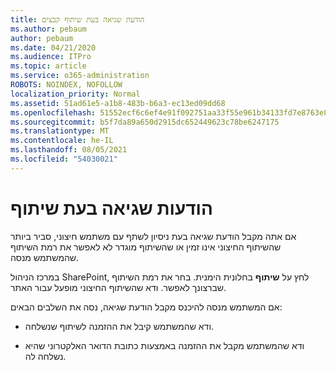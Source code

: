 ```yaml
---
title: הודעת שגיאה בעת שיתוף קבצים
ms.author: pebaum
author: pebaum
ms.date: 04/21/2020
ms.audience: ITPro
ms.topic: article
ms.service: o365-administration
ROBOTS: NOINDEX, NOFOLLOW
localization_priority: Normal
ms.assetid: 51ad61e5-a1b8-483b-b6a3-ec13ed09dd68
ms.openlocfilehash: 51552ecf6c6ef4e91f092751aa33f55e961b34133fd7e8763e84f1a2c894d5a9
ms.sourcegitcommit: b5f7da89a650d2915dc652449623c78be6247175
ms.translationtype: MT
ms.contentlocale: he-IL
ms.lasthandoff: 08/05/2021
ms.locfileid: "54030021"
---
```

# <a name="error-messages-when-sharing"></a>הודעות שגיאה בעת שיתוף

אם אתה מקבל הודעת שגיאה בעת ניסיון לשתף עם משתמש חיצוני, סביר ביותר שהשיתוף החיצוני אינו זמין או שהשיתוף מוגדר לא לאפשר את רמת השיתוף שהמשתמש מנסה.
  
במרכז הניהול SharePoint, לחץ על **שיתוף** בחלונית הימנית. בחר את רמת השיתוף שברצונך לאפשר. ודא שהשיתוף החיצוני מופעל עבור האתר. 
  
אם המשתמש מנסה להיכנס מקבל הודעת שגיאה, נסה את השלבים הבאים:
  
- ודא שהמשתמש קיבל את ההזמנה לשיתוף שנשלחה.
    
- ודא שהמשתמש מקבל את ההזמנה באמצעות כתובת הדואר האלקטרוני שהיא נשלחה לה.
    

